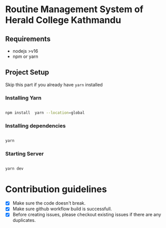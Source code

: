 # Routine Management System of Herald College Kathmandu

## Requirements

- nodejs >v16
- npm or yarn

## Project Setup

Skip this part if you already have `yarn` installed

### Installing Yarn

```bash

npm install  yarn --location=global

```

### Installing dependencies

```bash

yarn

```

### Starting Server

```bash

yarn dev

```

# Contribution guidelines

- [x] Make sure the code doesn't break.
- [x] Make sure github workflow build is successfull.
- [x] Before creating issues, please checkout existing issues if there are any duplicates.
